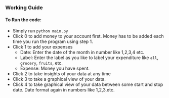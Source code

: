 ### Working Guide

#### To Run the code:
- Simply run `python main.py`
- Click 0 to add money to your account first. Money has to be added each time you run the program using step 1.
- Click 1 to add your expenses
    - Date: Enter the date of the month in number like 1,2,3,4 etc.
    - Label: Enter the label as you like to label your expenditure like `all`, `grocery`, `fruits`, etc.
    - Expense: Money you have spent.
- Click 2 to take insights of your data at any time
- Click 3 to take a graphical view of your data.
- Click 4 to take graphical view of your data between some start and stop date. Date format again in numbers like 1,2,3,etc.